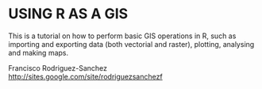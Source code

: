 USING R AS A GIS
========================================================

This is a tutorial on how to perform basic GIS operations in R, such as importing and exporting data (both vectorial and raster), plotting, analysing and making maps.

Francisco Rodriguez-Sanchez   
http://sites.google.com/site/rodriguezsanchezf